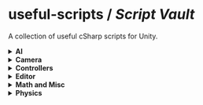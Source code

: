 # useful-scripts / *Script Vault*

A collection of useful cSharp scripts for Unity.

<details>
<summary><b>AI</b></summary>

- [Coming Soon](https://github.com/SpawnCampGames/Useful-Scripts/blob/master/readme.md)
</details>

<details>
<summary><b>Camera</b></summary>

- [Coming Soon](https://github.com/SpawnCampGames/Useful-Scripts/blob/master/readme.md)
</details>

<details>
<summary><b>Controllers</b></summary>

- [Coming Soon](https://github.com/SpawnCampGames/Useful-Scripts/blob/master/readme.md)
</details>

<details>
<summary><b>Editor</b></summary>

- [Coming Soon](https://github.com/SpawnCampGames/Useful-Scripts/blob/master/readme.md)
</details>

<details>
<summary><b>Math and Misc</b></summary>

- [Coming Soon](https://github.com/SpawnCampGames/Useful-Scripts/blob/master/readme.md)
</details>

<details>
<summary><b>Physics</b></summary>

- [3D Raycast Example 101](https://gist.github.com/SpawnCampGames/b15b7a831d187fc762b724f870fdacfd) - Example of 3D raycasting.
- [2D Raycast Example 101](https://gist.github.com/SpawnCampGames/add2676fcb418bab119964d6872eabd1) - Example of 2D raycasting.
</details>
